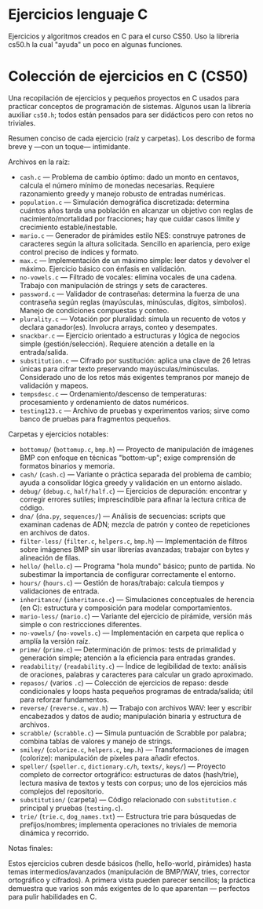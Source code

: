 # Ejercicios lenguaje C
 Ejercicios y algoritmos creados en C para el curso CS50.
 Uso la libreria cs50.h la cual "ayuda" un poco en algunas funciones.

# Colección de ejercicios en C (CS50)
Una recopilación de ejercicios y pequeños proyectos en C usados para practicar conceptos de programación de sistemas. Algunos usan la librería auxiliar `cs50.h`; todos están pensados para ser didácticos pero con retos no triviales.

Resumen conciso de cada ejercicio (raíz y carpetas). Los describo de forma breve y —con un toque— intimidante.

Archivos en la raíz:

- `cash.c` — Problema de cambio óptimo: dado un monto en centavos, calcula el número mínimo de monedas necesarias. Requiere razonamiento greedy y manejo robusto de entradas numéricas.
- `population.c` — Simulación demográfica discretizada: determina cuántos años tarda una población en alcanzar un objetivo con reglas de nacimiento/mortalidad por fracciones; hay que cuidar casos límite y crecimiento estable/inestable.
- `mario.c` — Generador de pirámides estilo NES: construye patrones de caracteres según la altura solicitada. Sencillo en apariencia, pero exige control preciso de índices y formato.
- `max.c` — Implementación de un máximo simple: leer datos y devolver el máximo. Ejercicio básico con énfasis en validación.
- `no-vowels.c` — Filtrado de vocales: elimina vocales de una cadena. Trabajo con manipulación de strings y sets de caracteres.
- `password.c` — Validador de contraseñas: determina la fuerza de una contraseña según reglas (mayúsculas, minúsculas, dígitos, símbolos). Manejo de condiciones compuestas y conteo.
- `plurality.c` — Votación por pluralidad: simula un recuento de votos y declara ganador(es). Involucra arrays, conteo y desempates.
- `snackbar.c` — Ejercicio orientado a estructuras y lógica de negocios simple (gestión/selección). Requiere atención a detalle en la entrada/salida.
- `substitution.c` — Cifrado por sustitución: aplica una clave de 26 letras únicas para cifrar texto preservando mayúsculas/minúsculas. Considerado uno de los retos más exigentes tempranos por manejo de validación y mapeos.
- `tempsdesc.c` — Ordenamiento/descenso de temperaturas: procesamiento y ordenamiento de datos numéricos.
- `testing123.c` — Archivo de pruebas y experimentos varios; sirve como banco de pruebas para fragmentos pequeños.

Carpetas y ejercicios notables:

- `bottomup/` (`bottomup.c`, `bmp.h`) — Proyecto de manipulación de imágenes BMP con enfoque en técnicas "bottom-up"; exige comprensión de formatos binarios y memoria.
- `cash/` (`cash.c`) — Variante o práctica separada del problema de cambio; ayuda a consolidar lógica greedy y validación en un entorno aislado.
- `debug/` (`debug.c`, `half/half.c`) — Ejercicios de depuración: encontrar y corregir errores sutiles; imprescindible para afinar la lectura crítica de código.
- `dna/` (`dna.py`, `sequences/`) — Análisis de secuencias: scripts que examinan cadenas de ADN; mezcla de patrón y conteo de repeticiones en archivos de datos.
- `filter-less/` (`filter.c`, `helpers.c`, `bmp.h`) — Implementación de filtros sobre imágenes BMP sin usar librerías avanzadas; trabajar con bytes y alineación de filas.
- `hello/` (`hello.c`) — Programa "hola mundo" básico; punto de partida. No subestimar la importancia de configurar correctamente el entorno.
- `hours/` (`hours.c`) — Gestión de horas/trabajo: calcula tiempos y validaciones de entrada.
- `inheritance/` (`inheritance.c`) — Simulaciones conceptuales de herencia (en C): estructura y composición para modelar comportamientos.
- `mario-less/` (`mario.c`) — Variante del ejercicio de pirámide, versión más simple o con restricciones diferentes.
- `no-vowels/` (`no-vowels.c`) — Implementación en carpeta que replica o amplía la versión raíz.
- `prime/` (`prime.c`) — Determinación de primos: tests de primalidad y generación simple; atención a la eficiencia para entradas grandes.
- `readability/` (`readability.c`) — Índice de legibilidad de texto: análisis de oraciones, palabras y caracteres para calcular un grado aproximado.
- `repasos/` (varios `.c`) — Colección de ejercicios de repaso: desde condicionales y loops hasta pequeños programas de entrada/salida; útil para reforzar fundamentos.
- `reverse/` (`reverse.c`, `wav.h`) — Trabajo con archivos WAV: leer y escribir encabezados y datos de audio; manipulación binaria y estructura de archivos.
- `scrabble/` (`scrabble.c`) — Simula puntuación de Scrabble por palabra; combina tablas de valores y manejo de strings.
- `smiley/` (`colorize.c`, `helpers.c`, `bmp.h`) — Transformaciones de imagen (colorize): manipulación de píxeles para añadir efectos.
- `speller/` (`speller.c`, `dictionary.c/h`, `texts/`, `keys/`) — Proyecto completo de corrector ortográfico: estructuras de datos (hash/trie), lectura masiva de textos y tests con corpus; uno de los ejercicios más complejos del repositorio.
- `substitution/` (carpeta) — Código relacionado con `substitution.c` principal y pruebas (`testing.c`).
- `trie/` (`trie.c`, `dog_names.txt`) — Estructura trie para búsquedas de prefijos/nombres; implementa operaciones no triviales de memoria dinámica y recorrido.

Notas finales:

Estos ejercicios cubren desde básicos (hello, hello-world, pirámides) hasta temas intermedios/avanzados (manipulación de BMP/WAV, tries, corrector ortográfico y cifrados). A primera vista pueden parecer sencillos; la práctica demuestra que varios son más exigentes de lo que aparentan — perfectos para pulir habilidades en C.


